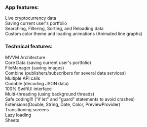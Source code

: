 ### App features:
Live cryptocurrency data  
Saving current user's portfolio  
Searching, Filtering, Sorting, and Reloading data  
Custom color theme and loading animations (Animated line graphs)  

### Technical features:
MVVM Architecture  
Core Data (saving current user's portfolio)  
FileManager (saving images)  
Combine (publishers/subscribers for several data services)  
Multiple API calls  
Codable (decoding JSON data)  
100% SwiftUI interface  
Multi-threading (using background threads)  
Safe coding!!! ("if let" and "guard" statements to avoid crashes)  
Extensions(Double, String, Date, Color, PreviewProvider)  
Transitioning screens  
Lazy loading  
Sheets
